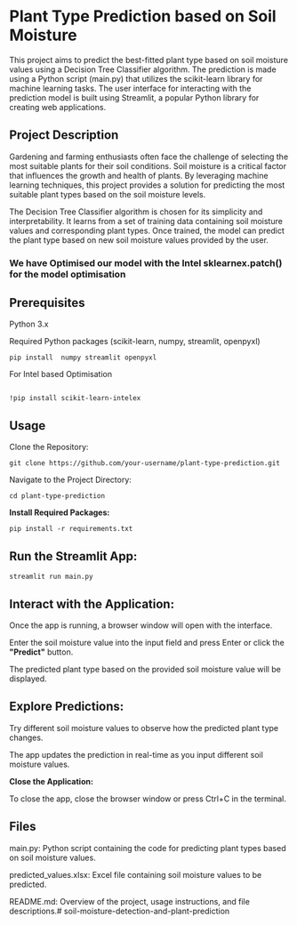 # **Plant Type Prediction based on Soil Moisture**


This project aims to predict the best-fitted plant type based on soil moisture values using a Decision Tree Classifier algorithm. The prediction is made using a Python script (main.py) that utilizes the scikit-learn library for machine learning tasks. The user interface for interacting with the prediction model is built using Streamlit, a popular Python library for creating web applications.

## **Project Description**

Gardening and farming enthusiasts often face the challenge of selecting the most suitable plants for their soil conditions. Soil moisture is a critical factor that influences the growth and health of plants. By leveraging machine learning techniques, this project provides a solution for predicting the most suitable plant types based on the soil moisture levels.

The Decision Tree Classifier algorithm is chosen for its simplicity and interpretability. It learns from a set of training data containing soil moisture values and corresponding plant types. Once trained, the model can predict the plant type based on new soil moisture values provided by the user.

###  We have Optimised our model with the Intel sklearnex.patch()  for the model optimisation

## **Prerequisites**

Python 3.x

Required Python packages (scikit-learn, numpy, streamlit, openpyxl)

```
pip install  numpy streamlit openpyxl
```

For Intel based Optimisation 

```

!pip install scikit-learn-intelex
```



## **Usage**

Clone the Repository:



```
git clone https://github.com/your-username/plant-type-prediction.git
```

Navigate to the Project Directory:

```
cd plant-type-prediction
```

**Install Required Packages:**


```
pip install -r requirements.txt
```

## Run the Streamlit App:


```
streamlit run main.py
```

## **Interact with the Application:**

Once the app is running, a browser window will open with the interface.

Enter the soil moisture value into the input field and press Enter or click the **"Predict"** button.

The predicted plant type based on the provided soil moisture value will be displayed.


## **Explore Predictions:**

Try different soil moisture values to observe how the predicted plant type changes.

The app updates the prediction in real-time as you input different soil moisture values.



**Close the Application:**

To close the app, close the browser window or press Ctrl+C in the terminal.


## **Files**

main.py: Python script containing the code for predicting plant types based on soil moisture values.

predicted_values.xlsx: Excel file containing soil moisture values to be predicted.

README.md: Overview of the project, usage instructions, and file descriptions.# soil-moisture-detection-and-plant-prediction
